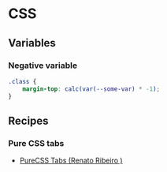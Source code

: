 # CSS

## Variables

### Negative variable

```css
.class {
    margin-top: calc(var(--some-var) * -1);
}
```

## Recipes

### Pure CSS tabs

* [PureCSS Tabs (Renato Ribeiro )](https://codepen.io/renatorib/pen/rlpfj)
